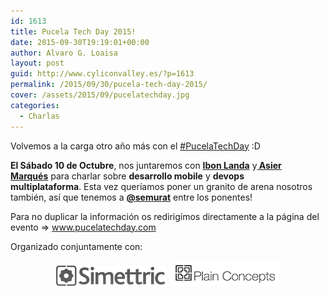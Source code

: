 ```yaml
---
id: 1613
title: Pucela Tech Day 2015!
date: 2015-09-30T19:19:01+00:00
author: Alvaro G. Loaisa
layout: post
guid: http://www.cyliconvalley.es/?p=1613
permalink: /2015/09/30/pucela-tech-day-2015/
cover: /assets/2015/09/pucelatechday.jpg
categories:
  - Charlas
---
```

Volvemos a la carga otro año más con el <a href="http://www.pucelatechday.com/" target="_blank">#PucelaTechDay</a> :D

**El Sábado 10 de Octubre**, nos juntaremos con <a href="https://twitter.com/ibonilm" target="_blank"><strong>Ibon Landa</strong></a> y<a href="https://twitter.com/asiermarques" target="_blank"><strong> Asier Marqués</strong></a> para charlar sobre **desarrollo mobile** y **devops multiplataforma**. Esta vez queríamos poner un granito de arena nosotros también, así que tenemos a **<a href="https://twitter.com/semurat" target="_blank">@semurat</a>** entre los ponentes!

Para no duplicar la información os redirigímos directamente a la página del evento => <a href="http://www.pucelatechday.com" target="_blank">www.pucelatechday.com</a>

Organizado conjuntamente con:

<p style="text-align: center;">
  <a href="http://simettric.com/" target="_blank"><img class="alignnone wp-image-1616 size-full" src="/assets/2015/09/logo.png" alt="logo" width="175" height="33" /></a>  <a href="http://plainconcepts.com/" target="_blank"><img class="alignnone wp-image-1617 size-full" src="/assets/2015/09/plain-concepts.png" alt="plain-concepts" width="175" height="41" /></a>
</p>

&nbsp;

&nbsp;